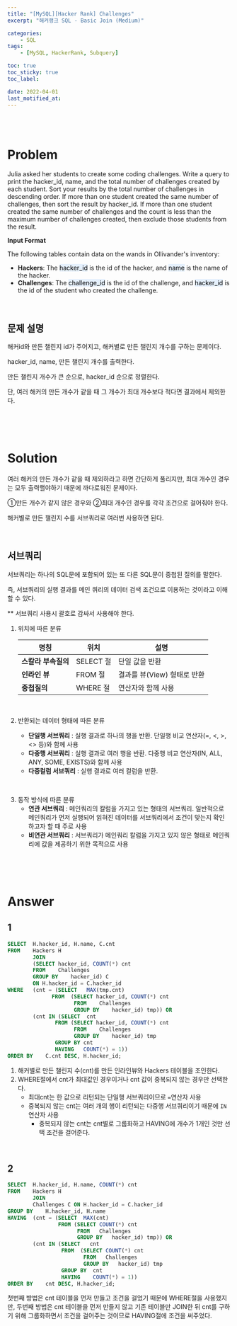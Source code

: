 ```yaml
---
title: "[MySQL][Hacker Rank] Challenges"
excerpt: "해커랭크 SQL - Basic Join (Medium)"

categories:
    - SQL
tags:
    - [MySQL, HackerRank, Subquery]

toc: true
toc_sticky: true
toc_label:

date: 2022-04-01
last_motified_at:
---
```

<br/>
<br/>

# Problem
Julia asked her students to create some coding challenges. Write a query to print the hacker_id, name, and the total number of challenges created by each student. Sort your results by the total number of challenges in descending order. If more than one student created the same number of challenges, then sort the result by hacker_id. If more than one student created the same number of challenges and the count is less than the maximum number of challenges created, then exclude those students from the result.
<br/>


**Input Format**

The following tables contain data on the wands in Ollivander's inventory:

- **Hackers**: The <mark style='background-color: #E5F0FD'>hacker_id</mark> is the id of the hacker, and <mark style='background-color: #E5F0FD'>name</mark> is the name of the hacker.
- **Challenges**: The <mark style='background-color: #E5F0FD'>challenge_id</mark> is the id of the challenge, and <mark style='background-color: #E5F0FD'>hacker_id</mark> is the id of the student who created the challenge.

<br/>

## 문제 설명
해커id와 만든 챌린지 id가 주어지고, 해커별로 만든 챌린지 개수를 구하는 문제이다.

hacker_id, name, 만든 챌린지 개수를 출력한다.

만든 챌린지 개수가 큰 순으로, hacker_id 순으로 정렬한다.

단, 여러 해커의 만든 개수가 같을 때 그 개수가 최대 개수보다 적다면 결과에서 제외한다.

<br/>
<br/>
<br/>

# Solution
여러 해커의 만든 개수가 같을 때 제외하라고 하면 간단하게 풀리지만, 최대 개수인 경우는 모두 출력핼야하기 때문에 까다로워진 문제이다.

①만든 개수가 같지 않은 경우와 ②최대 개수인 경우를 각각 조건으로 걸어줘야 한다.

해커별로 만든 챌린지 수를 서브쿼리로 여러번 사용하면 된다.

<br/>

## 서브쿼리
서브쿼리는 하나의 SQL문에 포함되어 있는 또 다른 SQL문이 중첩된 질의를 말한다.

즉, 서브쿼리의 실행 결과를 메인 쿼리의 데이터 검색 조건으로 이용하는 것이라고 이해할 수 있다.

** 서브쿼리 사용시 괄호로 감싸서 사용해야 한다.
<br/>

1. 위치에 따른 분류

    |명칭|위치|설명|
    |---|---|---|
    |**스칼라 부속질의**|SELECT 절|단일 값을 반환|
    |**인라인 뷰**|FROM 절|결과를 뷰(View) 형태로 반환|
    |**중첩질의**|WHERE 절|연산자와 함께 사용|
<br/>

2. 반환되는 데이터 형태에 따른 분류

    - **단일행 서브쿼리** : 실행 결과로 하나의 행을 반환. 단일행 비교 연산자(=, <, >, <> 등)와 함께 사용
    - **다중행 서브쿼리** : 실행 결과로 여러 행을 반환. 다중행 비교 연산자(IN, ALL, ANY, SOME, EXISTS)와 함께 사용
    - **다중컬럼 서브쿼리** : 실행 결과로 여러 컬럼을 반환.
<br/>

3. 동작 방식에 따른 분류
    - **연관 서브쿼리** : 메인쿼리의 칼럼을 가지고 있는 형태의 서브쿼리. 일반적으로 메인쿼리가 먼저 실행되어 읽혀진 데이터를 서브쿼리에서 조건이 맞는지 확인하고자 할 때 주로 사용
    - **비연관 서브쿼리** : 서브쿼리가 메인쿼리 칼럼을 가지고 있지 않은 형태로 메인쿼리에 값을 제공하기 위한 목적으로 사용

<br/>
<br/>
<br/>

# Answer

## 1

```sql
SELECT  H.hacker_id, H.name, C.cnt
FROM    Hackers H
        JOIN
        (SELECT hacker_id, COUNT(*) cnt
        FROM    Challenges
        GROUP BY    hacker_id) C
        ON H.hacker_id = C.hacker_id
WHERE   (cnt = (SELECT   MAX(tmp.cnt)
              FROM  (SELECT hacker_id, COUNT(*) cnt
                     FROM    Challenges
                     GROUP BY    hacker_id) tmp)) OR
        (cnt IN (SELECT  cnt
               FROM (SELECT hacker_id, COUNT(*) cnt
                     FROM    Challenges
                     GROUP BY    hacker_id) tmp
               GROUP BY cnt
               HAVING   COUNT(*) = 1))
ORDER BY    C.cnt DESC, H.hacker_id;
```
1. 해커별로 만든 챌린지 수(cnt)를 만든 인라인뷰와 Hackers 테이블을 조인한다.
2. WHERE절에서 cnt가 최대값인 경우이거나 cnt 값이 중복되지 않는 경우만 선택한다.
    - 최대cnt는 한 값으로 리턴되는 단일행 서브쿼리이므로 `=`연산자 사용
    - 중복되지 않는 cnt는 여러 개의 행이 리턴되는 다중행 서브쿼리이기 때문에 `IN`연산자 사용
        - 중복되지 않는 cnt는 cnt별로 그룹화하고 HAVING에 개수가 1개인 것만 선택 조건을 걸어준다.

<br/>

## 2

```sql
SELECT  H.hacker_id, H.name, COUNT(*) cnt
FROM    Hackers H
        JOIN
        Challenges C ON H.hacker_id = C.hacker_id
GROUP BY    H.hacker_id, H.name
HAVING  (cnt = (SELECT  MAX(cnt)
                FROM (SELECT COUNT(*) cnt
                      FROM   Challenges
                      GROUP BY   hacker_id) tmp)) OR
        (cnt IN (SELECT   cnt
                 FROM  (SELECT COUNT(*) cnt
                        FROM   Challenges
                        GROUP BY   hacker_id) tmp
                 GROUP BY  cnt
                 HAVING    COUNT(*) = 1))
ORDER BY    cnt DESC, H.hacker_id;
```
첫번째 방법은 cnt 테이블을 먼저 만들고 조건을 걸었기 때문에 WHERE절을 사용했지만, 두번째 방법은 cnt 테이블을 먼저 만들지 않고 기존 테이블만 JOIN한 뒤 cnt를 구하기 위해 그룹화하면서 조건을 걸어주는 것이므로 HAVING절에 조건을 써주었다.


<br/>
<br/>
